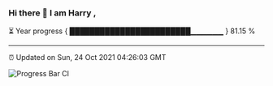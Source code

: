 ### Hi there 👋 I am Harry , 

⏳ Year progress { ████████████████████████▁▁▁▁▁▁ } 81.15 %

---

⏰ Updated on Sun, 24 Oct 2021 04:26:03 GMT

![Progress Bar CI](https://github.com/duykhang68/duykhang68/workflows/Progress%20Bar%20CI/badge.svg)
